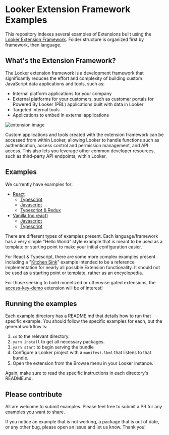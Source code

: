 # Looker Extension Framework Examples
This repository indexes several examples of Extensions built using the [Looker Extension Framework](https://docs.looker.com/data-modeling/extension-framework/extension-framework-intro). Folder structure is organized first by framework, then language.

## What's the Extension Framework?
The Looker extension framework is a development framework that significantly reduces the effort and complexity of building custom JavaScript data applications and tools, such as:

 * Internal platform applications for your company
 * External platforms for your customers, such as customer portals for Powered By Looker (PBL) applications built with data in Looker
 * Targeted internal tools
 * Applications to embed in external applications

![extension image](https://docs.looker.com/assets/images/dev-ef-full-screen-712.png )

Custom applications and tools created with the extension framework can be accessed from within Looker, allowing Looker to handle functions such as authentication, access control and permission management, and API access. This also lets you leverage other common developer resources, such as third-party API endpoints, within Looker.

## Examples
We currently have examples for:
* [React](https://github.com/looker-open-source/extension-examples/tree/master/react)
    * [Typescript](https://github.com/looker-open-source/extension-examples/tree/master/react/typescript)
    * [Javascript](https://github.com/looker-open-source/extension-examples/tree/master/javascript)
    * [Typescript & Redux](https://github.com/looker-open-source/extension-examples/tree/master/react/typescript/looks-query-redux)
* [Vanilla (no react)](https://github.com/looker-open-source/extension-examples/tree/master/vanilla)
    * [Javascript](https://github.com/looker-open-source/extension-examples/tree/master/vanilla/counter-js)
    * [Typescript](https://github.com/looker-open-source/extension-examples/tree/master/vanilla/counter-ts)

There are different types of examples present. Each language/framework has a very simple "Hello World" style example that is meant to be used as a template or starting point to make your initial configuration easier.

For React & Typescript, there are some more complex examples present including a "[Kitchen Sink](https://github.com/looker-open-source/extension-examples/tree/master/react/typescript/kitchensink)" example intended to be a reference implementation for nearly all possible Extension functionality. It should not be used as a starting point or template, rather as an encyclopedia.

For those seeking to build monetized or otherwise gated extensions, the [access-key-demo]((https://github.com/looker-open-source/extension-examples/tree/master/react/typescript/access-key-demo)) extension will be of interest!

## Running the examples
Each example directory has a README.md that details how to run that specific example. You should follow the specific examples for each, but the general workflow is:
1. `cd` to the relevant directory.
2. `yarn install` to get all necessary packages.
3. `yarn start` to begin serving the bundle
4. Configure a Looker project with a `manifest.lkml` that listens to that bundle.
5. Open the extension from the Browse menu in your Looker instance.

Again, make sure to read the specific instructions in each directory's README.md.

## Please contribute

All are welcome to submit examples. Please feel free to submit a PR for any examples you want to share.

If you notice an example that is not working, a package that is out of date, or any other bug, please open an issue and let us know.  Thank you!